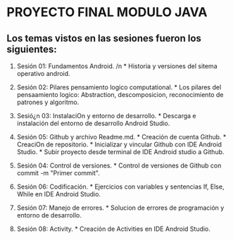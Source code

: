 # PROYECTO FINAL MODULO JAVA 

## Los temas vistos en las sesiones fueron los siguientes: 

1. Sesión 01: Fundamentos Android.
/n * Historia y versiones del sitema operativo android.
        
2. Sesión 02: Pilares pensamiento logico computational.
        * Los pilares del pensaamiento logico: Abstraction, descomposicion, reconocimiento de patrones y algoritmo.

3. Sesió¿n 03: InstalaciOn y entorno de desarrollo.
        * Descarga e instalación del entorno de desarrollo Android Studio.

4. Sesión 05: Github y archivo Readme.md.
        * Creación de cuenta Github.
        * CreaciOn de repositorio.
        * Inicializar y vincular Github con IDE Android Studio.
        * Subir proyecto desde terminal de IDE Android studio a Github.

5. Sesión 04: Control de versiones.
        * Control de versiones de Github con commit -m "Primer commit". 

6. Sesión 06: Codificación.
        * Ejercicios con variables y sentencias If, Else, While en IDE Android Studio.

7. Sesión 07: Manejo de errores.
        * Solucion de errores de programación y entorno de desarrollo.
   
8. Sesión 08: Activity.
        * Creación de Activities en IDE Android Studio.

